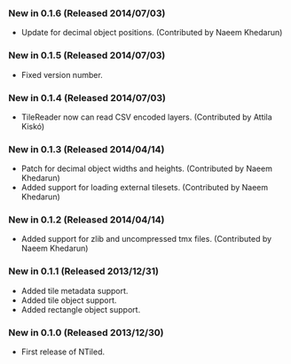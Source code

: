### New in 0.1.6 (Released 2014/07/03)
* Update for decimal object positions. (Contributed by Naeem Khedarun)

### New in 0.1.5 (Released 2014/07/03)
* Fixed version number.

### New in 0.1.4 (Released 2014/07/03)
* TileReader now can read CSV encoded layers. (Contributed by Attila Kiskó)

### New in 0.1.3 (Released 2014/04/14)
* Patch for decimal object widths and heights. (Contributed by Naeem Khedarun)
* Added support for loading external tilesets. (Contributed by Naeem Khedarun)

### New in 0.1.2 (Released 2014/04/14)
* Added support for zlib and uncompressed tmx files. (Contributed by Naeem Khedarun)

### New in 0.1.1 (Released 2013/12/31)
* Added tile metadata support.
* Added tile object support.
* Added rectangle object support.

### New in 0.1.0 (Released 2013/12/30)
* First release of NTiled.